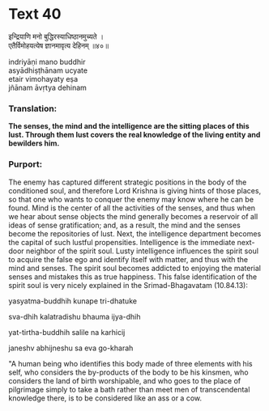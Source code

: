 # Text 40

इन्द्रियाणि मनो बुद्धिरस्याधिष्ठानमुच्यते ।  
एतैर्विमोहयत्येष ज्ञानमावृत्य देहिनम् ॥४०॥

indriyāṇi mano buddhir  
asyādhiṣṭhānam ucyate  
etair vimohayaty eṣa  
jñānam āvṛtya dehinam



### Translation:

**The senses, the mind and the intelligence are the sitting places of this lust. Through them lust covers the real knowledge of the living entity and bewilders him.**

### Purport:

The enemy has captured different strategic positions in the body of the conditioned soul, and therefore Lord Krishna is giving hints of those places, so that one who wants to conquer the enemy may know where he can be found. Mind is the center of all the activities of the senses, and thus when we hear about sense objects the mind generally becomes a reservoir of all ideas of sense gratification; and, as a result, the mind and the senses become the repositories of lust. Next, the intelligence department becomes the capital of such lustful propensities. Intelligence is the immediate next-door neighbor of the spirit soul. Lusty intelligence influences the spirit soul to acquire the false ego and identify itself with matter, and thus with the mind and senses. The spirit soul becomes addicted to enjoying the material senses and mistakes this as true happiness. This false identification of the spirit soul is very nicely explained in the Srimad-Bhagavatam (10.84.13):

yasyatma-buddhih kunape tri-dhatuke

sva-dhih kalatradishu bhauma ijya-dhih

yat-tirtha-buddhih salile na karhicij

janeshv abhijneshu sa eva go-kharah

"A human being who identifies this body made of three elements with his self, who considers the by-products of the body to be his kinsmen, who considers the land of birth worshipable, and who goes to the place of pilgrimage simply to take a bath rather than meet men of transcendental knowledge there, is to be considered like an ass or a cow.